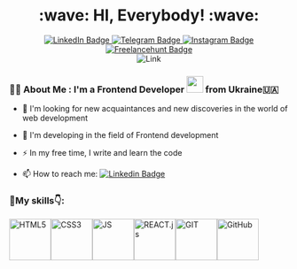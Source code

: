 <div align="center">
  <h1>:wave: HI, Everybody! :wave:</h1>
  <img src="https://media.giphy.com/media/SHjOSDkKZ18qOHA5B5/giphy.gif" alt=""/>
</div>
<div id="badges" align="center">
  <a href="http://linkedin.com/in/olexii-shevchuk-25a04b284">
    <img src="https://img.shields.io/badge/LinkedIn-blue?logo=linkedin&logoColor=white&style=for-the-badge" alt="LinkedIn Badge"/>
  </a>
  <a href="https://t.me/sunchopanzza">
    <img src="https://img.shields.io/badge/Telegram-black?logo=telegram&logoColor=white&style=for-the-badge" alt="Telegram Badge"/>
  </a>
  <a href="https://instagram.com/shevchuk.oleksiy?igshid=OGQ5ZDc2ODk2ZA==">
    <img src="https://img.shields.io/badge/Instagram-red?logo=instagram&logoColor=pink&style=for-the-badge" alt="Instagram Badge"/>
  </a>
  <a href="https://freelancehunt.com/freelancer/shevchuk_olexii.html">
    <img src="https://img.shields.io/badge/Freelancehunt-yellow?logo=freelancehunt&logoColor=pink&style=for-the-badge" alt="Freelancehunt Badge"/>
  </a>
</div>
<div align="center">
  <img src="https://komarev.com/ghpvc/?username=olexioio&style=flat-square&color=blue" alt="Link"/>
</div>

### :man_technologist: About Me : I'm a Frontend Developer <img src="https://media.giphy.com/media/WUlplcMpOCEmTGBtBW/giphy.gif" width="30"> from Ukraine🇺🇦
- :telescope: I'm looking for new acquaintances and new discoveries in the world of web development

- :seedling: I'm developing in the field of Frontend development

- :zap: In my free time, I write and learn the code

- :mailbox: How to reach me: [![Linkedin Badge](https://img.shields.io/badge/-Click_Here-blue?style=flat&logo=Linkedin&logoColor=white&style=for-the-badge)](http://linkedin.com/in/olexii-shevchuk-25a04b284)

### :muscle:My skills:point_down:: 
<img src="https://img.icons8.com/?size=512&id=20909&format=png" alt="HTML5" width="75px"><img src="https://img.icons8.com/?size=512&id=21278&format=png" alt="CSS3" width="75px"><img src="https://img.icons8.com/?size=512&id=108784&format=png" alt="JS" width="75px"><img src="https://img.icons8.com/?size=512&id=123603&format=png" alt="REACT.js" width="75px"><img src="https://img.icons8.com/?size=512&id=20906&format=png" alt="GIT" width="75px"><img src="https://img.icons8.com/?size=512&id=63777&format=png" alt="GitHub" width="75px">
